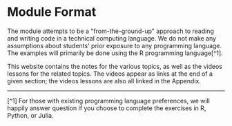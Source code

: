 # Module Format

The module attempts to be a "from-the-ground-up" approach to reading and writing code in a technical computing language. We do not make any assumptions about students' prior exposure to any programming language. The examples will primarily be done using the R programming language[^1].

This website contains the notes for the various topics, as well as the videos lessons for the related topics. The videos appear as links at the end of a given section; the videos lessons are also all linked in the Appendix. 

---
[^1] For those with existing programming language preferences, we will happily answer question if you choose to complete the exercises in R, Python, or Julia. 